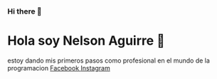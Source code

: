 ### Hi there 👋

<!--
**Nelson1424/nelson1424** is a ✨ _special_ ✨ repository because its `README.md` (this file) appears on your GitHub profile.

Here are some ideas to get you started:

- 🔭 I’m currently working on ...
- 🌱 I’m currently learning ...
- 👯 I’m looking to collaborate on ...
- 🤔 I’m looking for help with ...
- 💬 Ask me about ...
- 📫 How to reach me: ...
- 😄 Pronouns: ...
- ⚡ Fun fact: ...
-->

<h1>Hola soy Nelson Aguirre 👋 </h1>
<p>estoy dando mis primeros pasos como profesional en el mundo de la programacion </h1>
<a href="https://www.facebook.com/nelson.aguirre.129">Facebook </a>
<a href="https://www.instagram.com/nelsonaguirre129/">Instagram</a>

